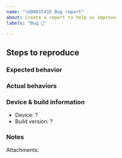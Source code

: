```yaml
---
name: "\U0001F41E Bug report"
about: Create a report to help us improve
labels: "Bug 🐞"

---
```


## Steps to reproduce

### Expected behavior

### Actual behaviors

### Device & build information
* Device: ?
* Build version: ?
### Notes
Attachments: 
